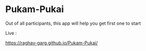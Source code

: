 # Pukam-Pukai
Out of all participants, this app will help you get first one to start


Live :

https://raghav-garg.github.io/Pukam-Pukai/
